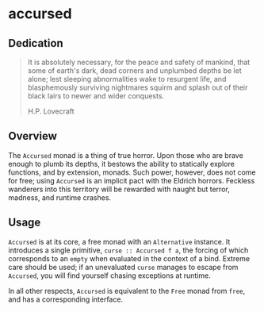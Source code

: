 # accursed

## Dedication

> It is absolutely necessary, for the peace and safety of mankind, that some of
> earth's dark, dead corners and unplumbed depths be let alone; lest sleeping
> abnormalities wake to resurgent life, and blasphemously surviving nightmares
> squirm and splash out of their black lairs to newer and wider conquests.
>
> H.P. Lovecraft


## Overview

The `Accursed` monad is a thing of true horror. Upon those who are brave enough
to plumb its depths, it bestows the ability to statically explore functions, and
by extension, monads. Such power, however, does not come for free; using
`Accursed` is an implicit pact with the Eldrich horrors. Feckless wanderers into
this territory will be rewarded with naught but terror, madness, and runtime
crashes.


## Usage

`Accursed` is at its core, a free monad with an `Alternative` instance. It
introduces a single primitive, `curse :: Accursed f a`, the forcing of which
corresponds to an `empty` when evaluated in the context of a bind. Extreme care
should be used; if an unevaluated `curse` manages to escape from `Accursed`, you
will find yourself chasing exceptions at runtime.

In all other respects, `Accursed` is equivalent to the `Free` monad from `free`,
and has a corresponding interface.

